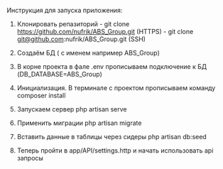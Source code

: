 Инструкция для запуска приложения:

1. Клонировать репазиторий - git clone https://github.com/nufrik/ABS_Group.git  (HTTPS)
                           - git clone git@github.com:nufrik/ABS_Group.git      (SSH)

2. Создаём БД ( с именем например ABS_Group)

3. В корне проекта в фале .env прописываем подключение к БД (DB_DATABASE=ABS_Group)

4. Инициализация. В терминале с проектом прописываем команду composer install

5. Запускаем сервер php artisan serve

6. Применить миграции php artisan migrate

7. Вставить данные в таблицы через сидеры php artisan db:seed

8. Теперь пройти в app/API/settings.http и начать использовать api запросы
